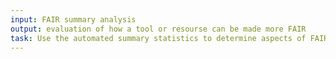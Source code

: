 ```yaml
---
input: FAIR summary analysis
output: evaluation of how a tool or resourse can be made more FAIR 
task: Use the automated summary statistics to determine aspects of FAIRness that can be improved upon
---
```

